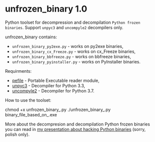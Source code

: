 unfrozen_binary 1.0
===================

Python toolset for decompression and decompilation `Python frozen binaries`. Support `unpyc3` and `uncompyle2` decompilers only.  

unfrozen_binary contains:

* `unfrozen_binary_py2exe.py` - works on py2exe binaries,
* `unfrozen_binary_cx_Freeze.py` - works on cx_Freeze binaries,
* `unfrozen_binary_bbfreeze.py` - works on bbfreeze binaries,
* `unfrozen_binary_pyinstaller.py` - works on PyInstaller binaries.

Requirments:

* [pefile](https://pypi.python.org/pypi/pefile) - Portable Executable reader module,
* [unpyc3](https://github.com/figment/unpyc3) - Decompiler for Python 3.3,
* [uncompyle2](https://github.com/wibiti/uncompyle2) - Decompiler for Python 3.7.

How to use the toolset:

chmod +x unfrozen_binary_<name>.py
./unfrozen_binary_<name>.py binary_file_based_on_<name>.exe

More about the decompresion and decompilation Python frozen binaries you can read in [my presentation about hacking Python binaries](https://github.com/PyStok/PyStok-1/tree/master/Hackowanie%20zamro%C5%BConych%20binari%C3%B3w) (sorry, polish only).
